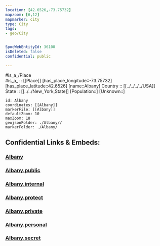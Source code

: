 ```yaml
---
location: [42.6526,-73.75732] 
mapzoom: [6,12] 
mapmarker: city 
type: City
tags:
- geo/City


SpocWebEntityId: 36100
isDeleted: false
confidential: public

---
```

#is_a_/Place  
#is_a_ :: [[Place]] 
[has_place_longitude::-73.75732] 
[has_place_latitude::42.6526] 
[name::Albany] 
Country :: [[../../../../USA]]  
State :: [[../../New_York,State]] 
[Population::] 
[Unknown::] 


```leaflet
id: Albany
coordinates: [[Albany]] 
markerFile: [[Albany]] 
defaultZoom: 10 
maxZoom: 18
geojsonFolder: ./Albany//
markerFolder: ./Albany/
```


## Confidential Links & Embeds: 

### [Albany](/_Standards/Earth/Continent/America~North/USA/USA~Eastern/New_York,State/counties~New_York/Albany.md) 

### [Albany.public](/_public/Earth/Continent/America~North/USA/USA~Eastern/New_York,State/counties~New_York/Albany.public.md) 

### [Albany.internal](/_internal/Earth/Continent/America~North/USA/USA~Eastern/New_York,State/counties~New_York/Albany.internal.md) 

### [Albany.protect](/_protect/Earth/Continent/America~North/USA/USA~Eastern/New_York,State/counties~New_York/Albany.protect.md) 

### [Albany.private](/_private/Earth/Continent/America~North/USA/USA~Eastern/New_York,State/counties~New_York/Albany.private.md) 

### [Albany.personal](/_personal/Earth/Continent/America~North/USA/USA~Eastern/New_York,State/counties~New_York/Albany.personal.md) 

### [Albany.secret](/_secret/Earth/Continent/America~North/USA/USA~Eastern/New_York,State/counties~New_York/Albany.secret.md)

